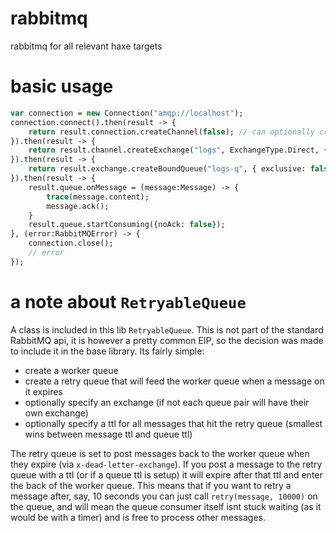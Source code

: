# rabbitmq
rabbitmq for all relevant haxe targets

# basic usage

```haxe
var connection = new Connection("amqp://localhost");
connection.connect().then(result -> {
    return result.connection.createChannel(false); // can optionally create confirmation channels also
}).then(result -> {
    return result.channel.createExchange("logs", ExchangeType.Direct, { durable: true, alternateExchange: "logs.deadletter" });
}).then(result -> {
    return result.exchange.createBoundQueue("logs-q", { exclusive: false });
}).then(result -> {
    result.queue.onMessage = (message:Message) -> {
        trace(message.content);
        message.ack();
    }
    result.queue.startConsuming({noAck: false});
}, (error:RabbitMQError) -> {
    connection.close();
    // error
});
```

# a note about `RetryableQueue`

A class is included in this lib `RetryableQueue`. This is not part of the standard RabbitMQ api, it is however a pretty common EIP, so the decision was made to include it in the base library. Its fairly simple:

* create a worker queue
* create a retry queue that will feed the worker queue when a message on it expires
* optionally specify an exchange (if not each queue pair will have their own exchange)
* optionally specify a ttl for all messages that hit the retry queue (smallest wins between message ttl and queue ttl)

The retry queue is set to post messages back to the worker queue when they expire (via `x-dead-letter-exchange`). If you post a message to the retry queue with a ttl (or if a queue ttl is setup) it will expire after that ttl and enter the back of the worker queue. This means that if you want to retry a message after, say, 10 seconds you can just call `retry(message, 10000)` on the queue, and will mean the queue consumer itself isnt stuck waiting (as it would be with a timer) and is free to process other messages.
